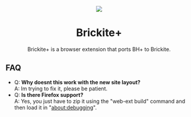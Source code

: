 <p align="center">
  <img src="https://github.com/kingofcube/Brickite-Plus/assets/138169081/4c7fc74e-7989-4a92-a7c7-b82fbc473c96" />
</p>
<h1 align="center">Brickite+</h1>
<p align="center">
Brickite+ is a browser extension that ports BH+ to Brickite.
</p>

## FAQ
- Q: **Why doesnt this work with the new site layout?**\
  A: Im trying to fix it, please be patient.
- Q: **Is there Firefox support?**\
  A: Yes, you just have to zip it using the "web-ext build" command and then load it in "[about:debugging](about:debugging#/runtime/this-firefox)".
